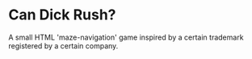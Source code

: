 # Can Dick Rush?

A small HTML 'maze-navigation' game inspired by a certain trademark registered by a certain company.